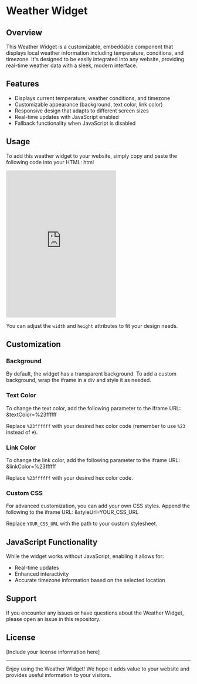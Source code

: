 # Weather Widget

## Overview

This Weather Widget is a customizable, embeddable component that displays local weather information including temperature, conditions, and timezone. It's designed to be easily integrated into any website, providing real-time weather data with a sleek, modern interface.

## Features

- Displays current temperature, weather conditions, and timezone
- Customizable appearance (background, text color, link color)
- Responsive design that adapts to different screen sizes
- Real-time updates with JavaScript enabled
- Fallback functionality when JavaScript is disabled

## Usage

To add this weather widget to your website, simply copy and paste the following code into your HTML:
html
<iframe src="https://sunao.github.io/weather-widget/" width="300" height="400" frameborder="0"></iframe>

You can adjust the `width` and `height` attributes to fit your design needs.

## Customization

### Background

By default, the widget has a transparent background. To add a custom background, wrap the iframe in a div and style it as needed.

### Text Color

To change the text color, add the following parameter to the iframe URL:
&textColor=%23ffffff

Replace `%23ffffff` with your desired hex color code (remember to use `%23` instead of `#`).

### Link Color

To change the link color, add the following parameter to the iframe URL:
&linkColor=%23ffffff

Replace `%23ffffff` with your desired hex color code.

### Custom CSS

For advanced customization, you can add your own CSS styles. Append the following to the iframe URL:
&styleUrl=YOUR_CSS_URL

Replace `YOUR_CSS_URL` with the path to your custom stylesheet.

## JavaScript Functionality

While the widget works without JavaScript, enabling it allows for:

- Real-time updates
- Enhanced interactivity
- Accurate timezone information based on the selected location

## Support

If you encounter any issues or have questions about the Weather Widget, please open an issue in this repository.

## License

[Include your license information here]

---

Enjoy using the Weather Widget! We hope it adds value to your website and provides useful information to your visitors.
